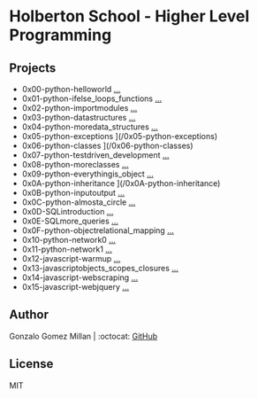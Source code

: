 # Holberton School - Higher Level Programming

## Projects
* 0x00-python-helloworld [...](/0x00-python-hello_world)
* 0x01-python-ifelse_loops_functions [...](/0x01-python-if_else_loops_functions)
* 0x02-python-importmodules [...](/0x02-python-import_modules)
* 0x03-python-datastructures [...](/0x03-python-data_structures)
* 0x04-python-moredata_structures [...](/0x04-python-more_data_structures)
* 0x05-python-exceptions ](/0x05-python-exceptions)
* 0x06-python-classes ](/0x06-python-classes)
* 0x07-python-testdriven_development [...](/0x07-python-test_driven_development)
* 0x08-python-moreclasses [...](/0x08-python-more_classes)
* 0x09-python-everythingis_object [...](/0x09-python-everything_is_object)
* 0x0A-python-inheritance ](/0x0A-python-inheritance)
* 0x0B-python-inputoutput [...](/0x0B-python-input_output)
* 0x0C-python-almosta_circle [...](/0x0C-python-almost_a_circle)
* 0x0D-SQLintroduction [...](/0x0D-SQL_introduction)
* 0x0E-SQLmore_queries [...](/0x0E-SQL_more_queries)
* 0x0F-python-objectrelational_mapping [...](/0x0F-python-object_relational_mapping)
* 0x10-python-network0 [...](/0x10-python-network_0)
* 0x11-python-network1 [...](/0x11-python-network_1)
* 0x12-javascript-warmup [...](/0x12-javascript-warm_up)
* 0x13-javascriptobjects_scopes_closures [...](/0x13-javascript_objects_scopes_closures)
* 0x14-javascript-webscraping [...](/0x14-javascript-web_scraping)
* 0x15-javascript-webjquery [...](/0x15-javascript-web_jquery)

## Author
Gonzalo Gomez Millan | :octocat: [GitHub](https://github.com/gogomillan)

## License
MIT
